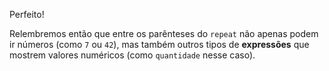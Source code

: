 Perfeito!

Relembremos então que entre os parênteses do `repeat` não apenas podem ir números (como `7` ou `42`), mas também outros tipos de **expressões** que mostrem valores numéricos (como `quantidade` nesse caso).
